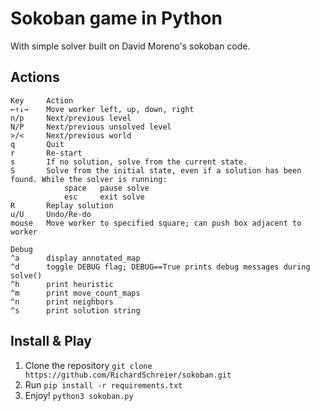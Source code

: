 # Sokoban game in Python
With simple solver built on David Moreno's sokoban code.

## Actions
```
Key     Action
←↑↓→    Move worker left, up, down, right
n/p     Next/previous level
N/P     Next/previous unsolved level
>/<     Next/previous world
q       Quit
r       Re-start
s       If no solution, solve from the current state.
S       Solve from the initial state, even if a solution has been found. While the solver is running:
            space   pause solve
            esc     exit solve
R       Replay solution
u/U     Undo/Re-do
mouse   Move worker to specified square; can push box adjacent to worker

Debug
^a      display annotated_map
^d      toggle DEBUG flag; DEBUG==True prints debug messages during solve()
^h      print heuristic
^m      print move_count_maps
^n      print neighbors
^s      print solution string
```

## Install & Play
1. Clone the repository `git clone https://github.com/RichardSchreier/sokoban.git`
2. Run `pip install -r requirements.txt`
3. Enjoy! `python3 sokoban.py`
